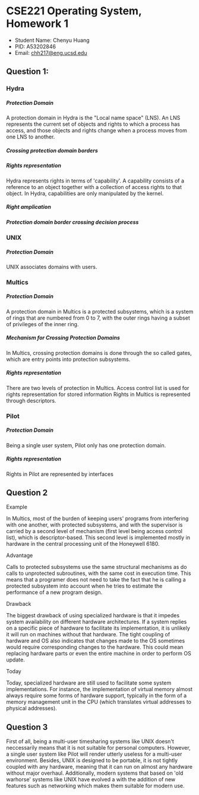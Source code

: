 # CSE221 Operating System, Homework 1

* Student Name: Chenyu Huang
* PID: A53202846
* Email: [chh217@eng.ucsd.edu](chh217@eng.ucsd.edu)

## Question 1:

### Hydra

##### Protection Domain

A protection domain in Hydra is the "Local name space" (LNS). An LNS represents the current set of objects and rights to which a process has access, and those objects and rights change when a process moves from one LNS to another. 

##### Crossing protection domain borders



##### Rights representation

Hydra represents rights in terms of 'capability'. A capability consists of a reference to an object together with a collection of access rights to that object. In Hydra, capabilities are only manipulated by the kernel. 

##### Right amplication

##### Protection domain border crossing decision process



### UNIX
##### Protection Domain
UNIX associates domains with users. 


### Multics
##### Protection Domain
A protection domain in Multics is a protected subsystems, which is a system of rings that are numbered from 0 to 7, with the outer rings having a subset of privileges of the inner ring. 
##### Mechanism for Crossing Protection Domains
In Multics, crossing protection domains is done through the so called gates, which are entry points into protection subsystems.
##### Rights representation
There are two levels of protection in Multics. Access control list is used for rights representation for stored information
Rights in Multics is represented through descriptors. 

### Pilot
##### Protection Domain
Being a single user system, Pilot only has one protection domain. 

##### Rights representation
Rights in Pilot are represented by interfaces


## Question 2

Example

In Multics, most of the burden of keeping users' programs from interfering with one another, with protected subsystems, and with the supervisor is carried by a second level of mechanism (first level being access control list), which is descriptor-based. This second level is implemented mostly in hardware in the central processing unit of the Honeywell 6180.

Advantage

Calls to protected subsystems use the same structural mechanisms as do calls to unprotected subroutines, with the same cost in execution time. This means that a programer does not need to take the fact that he is calling a protected subsystem into account when he tries to estimate the performance of a new program design. 

Drawback

The biggest drawback of using specialized hardware is that it impedes system availability on different hardware architectures. If a system replies on a specific piece of hardware to facilitate its implementation, it is unlikely it will run on machines without that hardware. The tight coupling of hardware and OS also indicates that changes made to the OS sometimes would require corresponding changes to the hardware. This could mean replacing hardware parts or even the entire machine in order to perform OS update. 

Today

Today, specialized hardware are still used to facilitate some system implementations. For instance, the implementation of virtual memory almost always require some forms of hardware support, typically in the form of a memory management unit in the CPU (which translates virtual addresses to physical addresses). 

## Question 3

First of all, being a multi-user timesharing systems like UNIX doesn't neccessarily means that it is not suitable for personal computers. However, a single user system like Pilot will render utterly useless for a multi-user environment. Besides, UNIX is designed to be portable, it is not tightly coupled with any hardware, meaning that it can run on almost any hardware without major overhaul. Additionally, modern systems that based on 'old warhorse' systems like UNIX have evolved a with the addition of new features such as networking which makes them suitable for modern use. 
